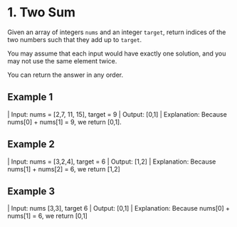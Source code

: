 # 1. Two Sum

Given an array of integers `nums` and an integer `target`, return indices of the two numbers such that they add up to `target`.

You may assume that each input would have exactly one solution, and you may not use the same element twice.

You can return the answer in any order.

## Example 1

| Input: nums = [2,7, 11, 15], target = 9
| Output: [0,1]
| Explanation: Because nums[0] + nums[1] = 9, we return [0,1].

## Example 2

| Input: nums = [3,2,4], target = 6
| Output: [1,2]
| Explanation: Because nums[1] + nums[2] = 6, we return [1,2]

## Example 3

| Input: nums [3,3], target 6
| Output: [0,1]
| Explanation: Because nums[0] + nums[1] = 6, we return [0,1]
